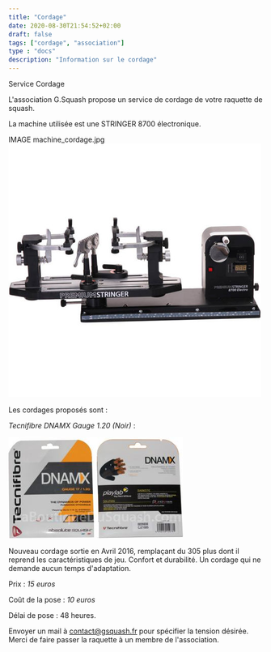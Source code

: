 ```yaml
---
title: "Cordage"
date: 2020-08-30T21:54:52+02:00
draft: false
tags: ["cordage", "association"]
type : "docs"
description: "Information sur le cordage"
---
```


Service Cordage

L'association G.Squash propose un service de cordage de votre raquette de squash.

La machine utilisée est une STRINGER 8700 électronique.

IMAGE machine_cordage.jpg
![Machine a corder](../../images/machine_cordage.jpg)

Les cordages proposés sont :

*Tecnifibre DNAMX Gauge 1.20 (Noir)* :

![cordage](../../images/cordage-squash-tecnifibre-dnamx.jpg)

Nouveau cordage sortie en Avril 2016, remplaçant du 305 plus dont il reprend les caractéristiques de jeu. Confort et durabilité. Un cordage qui ne demande aucun temps d'adaptation.

Prix : *15 euros*

Coût de la pose : *10 euros*

Délai de pose : 48 heures.

Envoyer un mail à contact@gsquash.fr pour spécifier la tension désirée. Merci de faire passer la raquette à un membre de l'association.
